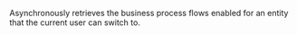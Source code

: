 Asynchronously retrieves the business process flows enabled for an entity that the current user can switch to.